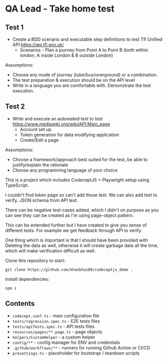 # QA Lead - Take home test

## Test 1

* Create a BDD scenario and executable step definitions to test Tfl Unified API <https://api.tfl.gov.uk/>
  * Scenarios - Plan a journey from Point A to Point B (both within london, A inside London & B outside London)

Assumptions:

* Choose any mode of journey (tube/bus/overground) or a combination.
* The test preparation & execution should be on the API level
* Write in a language you are comfortable with. Demonstrate the test execution.

## Test 2

* Write and execute an automated test to test <https://www.mediawiki.org/wiki/API:Main_page>
  * Account set up
  * Token generation for data modifying application
  * Create/Edit a page

Assumptions:

* Choose a framework/approach best suited for the test, be able to justify/explain the rationale
* Choose any programming language of your choice

This is a project which includes CodeceptJS + Playwright setup using TypeScript.

I couldn't find token page so can't add those test. We can also add test to verify, JSON schema from API test.

There can be negative test-cases added, which I didn't on purpose as you can see they can be created as I'm using page-object pattern.

This can be extended further but I have created to give you sense of different tests. For example we get feedback through API to verify.

One thing which is important is that I should have been provided with Deleting the data as well, otherwise it will create garbage data all the time, which will make verification difficult as well.

Clone this repository to start:

```
git clone https://github.com/khanbhai89/codeceptjs_demo .
```

Install dependencies:

```
npm i
```

## Contents

* `codecept.conf.ts` - main configuration file
* `tests/regression.spec.ts` - E2E tests files
* `tests/apiTests.spec.ts` - API tests files
* `resources/pages/**.page.ts` - page objects
* `helpers/CustomHelper` - a custom helper
* `config/**` - config manager for ENV and credentials
* `.github/workflows/**` - runners for running Github Action or CI/CD
* `presettings.ts` - placeholder for bootstrap / teardown scripts
